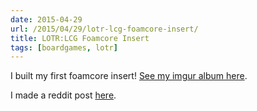 ```yaml
---
date: 2015-04-29
url: /2015/04/29/lotr-lcg-foamcore-insert/
title: LOTR:LCG Foamcore Insert
tags: [boardgames, lotr]
---
```


I built my first foamcore insert! <a href="https://imgur.com/a/QQQQn">See my imgur album here</a>.

I made a reddit post <a href="https://www.reddit.com/r/boardgames/comments/34aqkv/my_foamcore_insert_for_lotrlcg/">here</a>.